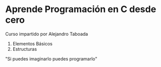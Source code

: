 <h1>Aprende Programación en C desde cero</h1>
<p>Curso impartido por Alejandro Taboada</p>
<ol>
  <li>Elementos Básicos</li>
  <li>Estructuras</li>
</ol>
<p>"Si puedes imaginarlo puedes programarlo"</p>
